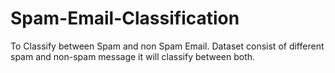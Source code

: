 # Spam-Email-Classification
To Classify between Spam and non Spam Email.  Dataset consist of different spam and non-spam message it will classify between both.
